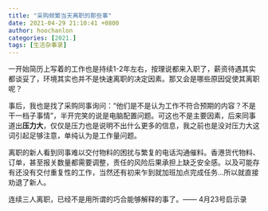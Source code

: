 ```yaml
---
title: "采购频繁当天离职的那些事"
date: 2021-04-29 21:10:41 +0800
author: hoochanlon
categories: [2021.]
tags: [生活杂事录]
---
```


一开始简历上写着的工作也是持续1-2年左右，按理说都来入职了，薪资待遇其实都谈妥了，环境其实也并不是快速离职的决定因素。那又会是哪些原因促使其离职呢？

事后，我也是找了采购同事询问：“他们是不是认为工作不符合预期的内容？不是干一档子事情”，半开完笑的说是电脑配置问题。可这也不是主要因素，后来同事道出**压力大**，仅仅是压力也是说明不出什么更多的信息，我之前也是没对压力大这词引起足够注意，单纯认为是工作量问题。<!-- more -->

离职的新人看到同事难以交付物料的困扰与繁复的电话沟通催料。香港货代物料、订单，甚至报关数量都需要调整，责任的风险后果承担上缺乏安全感。以及可能存有还没有交付重复性的工作，当然还有初来乍到就加班加点完成任务...所以就直接劝退了新人。

连续三人离职，已经不是用所谓的巧合能够解释的事了。—— 4月23号启示录
